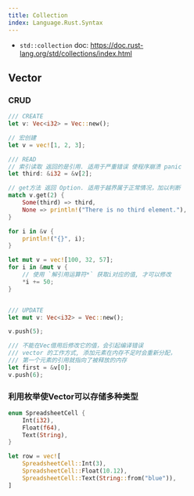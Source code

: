 ```yaml
---
title: Collection
index: Language.Rust.Syntax
---
```


- `std::collection` doc: <https://doc.rust-lang.org/std/collections/index.html>

## Vector

### CRUD

``` rust
/// CREATE
let v: Vec<i32> = Vec::new();

// 宏创建
let v = vec![1, 2, 3];

/// READ
// 索引读取 返回的是引用. 适用于严重错误 使程序崩溃 panic
let third: &i32 = &v[2];

// get方法 返回 Option. 适用于越界属于正常情况，加以判断
match v.get(2) {
    Some(third) => third,
    None => println!("There is no third element."),
}

for i in &v {
    println!("{}", i);
}

let mut v = vec![100, 32, 57];
for i in &mut v {
    // 使用 `解引用运算符*` 获取i对应的值, 才可以修改
    *i += 50;
}


/// UPDATE
let mut v: Vec<i32> = Vec::new();

v.push(5);

/// 不能在Vec借用后修改它的值，会引起编译错误
/// vector 的工作方式, 添加元素在内存不足时会重新分配，
/// 第一个元素的引用就指向了被释放的内存
let first = &v[0];
v.push(6);
```

### 利用枚举使Vector可以存储多种类型 

``` rust
enum SpreadsheetCell {
    Int(i32),
    Float(f64),
    Text(String),
}

let row = vec![
    SpreadsheetCell::Int(3),
    SpreadsheetCell::Float(10.12),
    SpreadsheetCell::Text(String::from("blue")),
]
```





